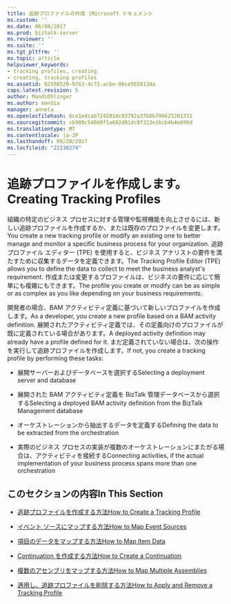 ```yaml
---
title: 追跡プロファイルの作成 |Microsoft ドキュメント
ms.custom: ''
ms.date: 06/08/2017
ms.prod: biztalk-server
ms.reviewer: ''
ms.suite: ''
ms.tgt_pltfrm: ''
ms.topic: article
helpviewer_keywords:
- tracking profiles, creating
- creating, tracking profiles
ms.assetid: 62598529-9763-4c73-acbe-06ce5650134a
caps.latest.revision: 5
author: MandiOhlinger
ms.author: mandia
manager: anneta
ms.openlocfilehash: 6ce1edcab724201dc03792a37b0b796625201351
ms.sourcegitcommit: cb908c540d8f1a692d01dc8f313e16cb4b4e696d
ms.translationtype: MT
ms.contentlocale: ja-JP
ms.lasthandoff: 09/20/2017
ms.locfileid: "22238274"
---
```

# <a name="creating-tracking-profiles"></a><span data-ttu-id="c6a8b-102">追跡プロファイルを作成します。</span><span class="sxs-lookup"><span data-stu-id="c6a8b-102">Creating Tracking Profiles</span></span>
<span data-ttu-id="c6a8b-103">組織の特定のビジネス プロセスに対する管理や監視機能を向上させるには、新しい追跡プロファイルを作成するか、または既存のプロファイルを変更します。</span><span class="sxs-lookup"><span data-stu-id="c6a8b-103">You create a new tracking profile or modify an existing one to better manage and monitor a specific business process for your organization.</span></span> <span data-ttu-id="c6a8b-104">追跡プロファイル エディター (TPE) を使用すると、ビジネス アナリストの要件を満たすために収集するデータを定義できます。</span><span class="sxs-lookup"><span data-stu-id="c6a8b-104">The Tracking Profile Editor (TPE) allows you to define the data to collect to meet the business analyst's requirement.</span></span> <span data-ttu-id="c6a8b-105">作成または変更するプロファイルは、ビジネスの要件に応じて簡単にも複雑にもできます。</span><span class="sxs-lookup"><span data-stu-id="c6a8b-105">The profile you create or modify can be as simple or as complex as you like depending on your business requirements.</span></span>  
  
 <span data-ttu-id="c6a8b-106">開発者の場合、BAM アクティビティ定義に基づいて新しいプロファイルを作成します。</span><span class="sxs-lookup"><span data-stu-id="c6a8b-106">As a developer, you create a new profile based on a BAM activity definition.</span></span> <span data-ttu-id="c6a8b-107">展開されたアクティビティ定義では、その定義向けのプロファイルが既に定義されている場合があります。</span><span class="sxs-lookup"><span data-stu-id="c6a8b-107">A deployed activity definition may already have a profile defined for it.</span></span> <span data-ttu-id="c6a8b-108">まだ定義されていない場合は、次の操作を実行して追跡プロファイルを作成します。</span><span class="sxs-lookup"><span data-stu-id="c6a8b-108">If not, you create a tracking profile by performing these tasks:</span></span>  
  
-   <span data-ttu-id="c6a8b-109">展開サーバーおよびデータベースを選択する</span><span class="sxs-lookup"><span data-stu-id="c6a8b-109">Selecting a deployment server and database</span></span>  
  
-   <span data-ttu-id="c6a8b-110">展開された BAM アクティビティ定義を BizTalk 管理データベースから選択する</span><span class="sxs-lookup"><span data-stu-id="c6a8b-110">Selecting a deployed BAM activity definition from the BizTalk Management database</span></span>  
  
-   <span data-ttu-id="c6a8b-111">オーケストレーションから抽出するデータを定義する</span><span class="sxs-lookup"><span data-stu-id="c6a8b-111">Defining the data to be extracted from the orchestration</span></span>  
  
-   <span data-ttu-id="c6a8b-112">実際のビジネス プロセスの実装が複数のオーケストレーションにまたがる場合は、アクティビティを接続する</span><span class="sxs-lookup"><span data-stu-id="c6a8b-112">Connecting activities, if the actual implementation of your business process spans more than one orchestration</span></span>  
  
## <a name="in-this-section"></a><span data-ttu-id="c6a8b-113">このセクションの内容</span><span class="sxs-lookup"><span data-stu-id="c6a8b-113">In This Section</span></span>  
  
-   [<span data-ttu-id="c6a8b-114">追跡プロファイルを作成する方法</span><span class="sxs-lookup"><span data-stu-id="c6a8b-114">How to Create a Tracking Profile</span></span>](../core/how-to-create-a-tracking-profile.md)  
  
-   [<span data-ttu-id="c6a8b-115">イベント ソースにマップする方法</span><span class="sxs-lookup"><span data-stu-id="c6a8b-115">How to Map Event Sources</span></span>](../core/how-to-map-event-sources.md)  
  
-   [<span data-ttu-id="c6a8b-116">項目のデータをマップする方法</span><span class="sxs-lookup"><span data-stu-id="c6a8b-116">How to Map Item Data</span></span>](../core/how-to-map-item-data.md)  
  
-   [<span data-ttu-id="c6a8b-117">Continuation を作成する方法</span><span class="sxs-lookup"><span data-stu-id="c6a8b-117">How to Create a Continuation</span></span>](../core/how-to-create-a-continuation.md)  
  
-   [<span data-ttu-id="c6a8b-118">複数のアセンブリをマップする方法</span><span class="sxs-lookup"><span data-stu-id="c6a8b-118">How to Map Multiple Assemblies</span></span>](../core/how-to-map-multiple-assemblies.md)  
  
-   [<span data-ttu-id="c6a8b-119">適用し、追跡プロファイルを削除する方法</span><span class="sxs-lookup"><span data-stu-id="c6a8b-119">How to Apply and Remove a Tracking Profile</span></span>](../core/how-to-apply-and-remove-a-tracking-profile.md)